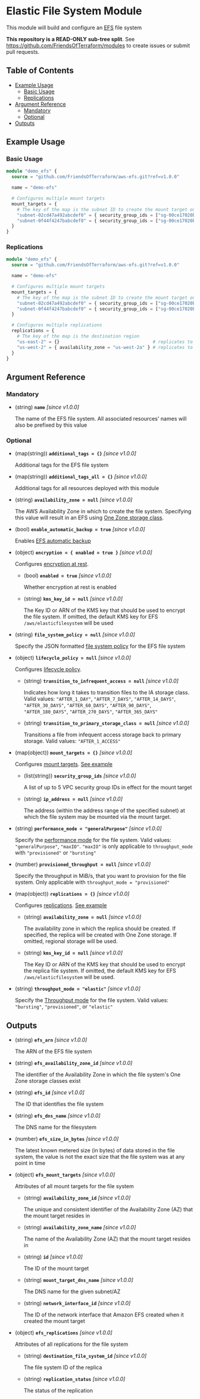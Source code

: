# Elastic File System Module

This module will build and configure an [EFS](https://aws.amazon.com/efs/) file system

**This repository is a READ-ONLY sub-tree split**. See https://github.com/FriendsOfTerraform/modules to create issues or submit pull requests.

## Table of Contents

- [Example Usage](#example-usage)
    - [Basic Usage](#basic-usage)
    - [Replications](#replications)
- [Argument Reference](#argument-reference)
    - [Mandatory](#mandatory)
    - [Optional](#optional)
- [Outputs](#outputs)

## Example Usage

### Basic Usage

```terraform
module "demo_efs" {
  source = "github.com/FriendsOfTerraform/aws-efs.git?ref=v1.0.0"

  name = "demo-efs"

  # Configures multiple mount targets
  mount_targets = {
    # The key of the map is the subnet ID to create the mount target on
    "subnet-02cd47a492abcdef0" = { security_group_ids = ["sg-00ce17020babcdef0"] } # us-east-1a
    "subnet-0f44f4247babcdef0" = { security_group_ids = ["sg-00ce17020babcdef0"] } # us-east-1b
  }
}
```

### Replications

```terraform
module "demo_efs" {
  source = "github.com/FriendsOfTerraform/aws-efs.git?ref=v1.0.0"

  name = "demo-efs"

  # Configures multiple mount targets
  mount_targets = {
    # The key of the map is the subnet ID to create the mount target on
    "subnet-02cd47a492abcdef0" = { security_group_ids = ["sg-00ce17020babcdef0"] } # us-east-1a
    "subnet-0f44f4247babcdef0" = { security_group_ids = ["sg-00ce17020babcdef0"] } # us-east-1b
  }

  # Configures multiple replications
  replications = {
    # The key of the map is the destination region
    "us-east-2" = {}                                   # replicates to us-east-2
    "us-west-2" = { availability_zone = "us-west-2a" } # replicates to us-west-2 in one zone storage
  }
}
```

## Argument Reference

### Mandatory

- (string) **`name`** _[since v1.0.0]_

    The name of the EFS file system. All associated resources' names will also be prefixed by this value

### Optional

- (map(string)) **`additional_tags = {}`** _[since v1.0.0]_

    Additional tags for the EFS file system

- (map(string)) **`additional_tags_all = {}`** _[since v1.0.0]_

    Additional tags for all resources deployed with this module

- (string) **`availability_zone = null`** _[since v1.0.0]_

    The AWS Availability Zone in which to create the file system. Specifying this value will result in an EFS using [One Zone storage class][efs-one-zone-storage-class].

- (bool) **`enable_automatic_backup = true`** _[since v1.0.0]_

    Enables [EFS automatic backup][efs-automatic-backup]

- (object) **`encryption = { enabled = true }`** _[since v1.0.0]_

    Configures [encryption at rest][efs-encryption-at-rest].

    - (bool) **`enabled = true`** _[since v1.0.0]_

        Whether encryption at rest is enabled

    - (string) **`kms_key_id = null`** _[since v1.0.0]_

        The Key ID or ARN of the KMS key that should be used to encrypt the file system. If omitted, the default KMS key for EFS `/aws/elasticfilesystem` will be used

- (string) **`file_system_policy = null`** _[since v1.0.0]_

    Specify the JSON formatted [file system policy][efs-policy] for the EFS file system

- (object) **`lifecycle_policy = null`** _[since v1.0.0]_

    Configures [lifecycle policy][efs-lifecycle-policy].

    - (string) **`transition_to_infrequent_access = null`** _[since v1.0.0]_

         Indicates how long it takes to transition files to the IA storage class. Valid values: `"AFTER_1_DAY"`, `"AFTER_7_DAYS"`, `"AFTER_14_DAYS"`, `"AFTER_30_DAYS"`, `"AFTER_60_DAYS"`, `"AFTER_90_DAYS"`, `"AFTER_180_DAYS"`, `"AFTER_270_DAYS"`, `"AFTER_365_DAYS"`

    - (string) **`transition_to_primary_storage_class = null`** _[since v1.0.0]_

        Transitions a file from infequent access storage back to primary storage. Valid values: `"AFTER_1_ACCESS"`

- (map(object)) **`mount_targets = {}`** _[since v1.0.0]_

    Configures [mount targets][efs-mount-target]. [See example](#basic-usage)

    - (list(string)) **`security_group_ids`** _[since v1.0.0]_

        A list of up to 5 VPC security group IDs in effect for the mount target

    - (string) **`ip_address = null`** _[since v1.0.0]_

        The address (within the address range of the specified subnet) at which the file system may be mounted via the mount target.

- (string) **`performance_mode = "generalPurpose"`** _[since v1.0.0]_

    Specify the [performance mode][efs-performance-mode] for the file system. Valid values: `"generalPurpose"`, `"maxIO"`. `"maxIO"` is only applicable to `throughput_mode` with `"provisioned"` or `"bursting"`

- (number) **`provisioned_throughput = null`** _[since v1.0.0]_

    Specify the throughput in MiB/s, that you want to provision for the file system. Only applicable with `throughput_mode = "provisioned"`

- (map(object)) **`replications = {}`** _[since v1.0.0]_

    Configures [replications][efs-replication]. [See example](#replications)

    - (string) **`availability_zone = null`** _[since v1.0.0]_

        The availability zone in which the replica should be created. If specified, the replica will be created with One Zone storage. If omitted, regional storage will be used.

    - (string) **`kms_key_id = null`** _[since v1.0.0]_

        The Key ID or ARN of the KMS key that should be used to encrypt the replica file system. If omitted, the default KMS key for EFS `/aws/elasticfilesystem` will be used.

- (string) **`throughput_mode = "elastic"`** _[since v1.0.0]_

    Specify the [Throughput mode][efs-throughput-mode] for the file system. Valid values: `"bursting"`, `"provisioned"`, or `"elastic"`

## Outputs

- (string) **`efs_arn`** _[since v1.0.0]_

    The ARN of the EFS file system

- (string) **`efs_availability_zone_id`** _[since v1.0.0]_

    The identifier of the Availability Zone in which the file system's One Zone storage classes exist

- (string) **`efs_id`** _[since v1.0.0]_

    The ID that identifies the file system

- (string) **`efs_dns_name`** _[since v1.0.0]_

    The DNS name for the filesystem

- (number) **`efs_size_in_bytes`** _[since v1.0.0]_

    The latest known metered size (in bytes) of data stored in the file system, the value is not the exact size that the file system was at any point in time

- (object) **`efs_mount_targets`** _[since v1.0.0]_

    Attributes of all mount targets for the file system

    - (string) **`availability_zone_id`** _[since v1.0.0]_

        The unique and consistent identifier of the Availability Zone (AZ) that the mount target resides in

    - (string) **`availability_zone_name`** _[since v1.0.0]_

        The name of the Availability Zone (AZ) that the mount target resides in

    - (string) **`id`** _[since v1.0.0]_

        The ID of the mount target

    - (string) **`mount_target_dns_name`** _[since v1.0.0]_

        The DNS name for the given subnet/AZ

    - (string) **`network_interface_id`** _[since v1.0.0]_

        The ID of the network interface that Amazon EFS created when it created the mount target

- (object) **`efs_replications`** _[since v1.0.0]_

    Attributes of all replications for the file system

    - (string) **`destination_file_system_id`** _[since v1.0.0]_

        The file system ID of the replica

    - (string) **`replication_status`** _[since v1.0.0]_

        The status of the replication

[efs-automatic-backup]:https://docs.aws.amazon.com/efs/latest/ug/awsbackup.html#automatic-backups
[efs-encryption-at-rest]:https://docs.aws.amazon.com/efs/latest/ug/encryption-at-rest.html
[efs-lifecycle-policy]:https://docs.aws.amazon.com/efs/latest/ug/lifecycle-management-efs.html
[efs-mount-target]:https://docs.aws.amazon.com/efs/latest/ug/manage-fs-access.html
[efs-one-zone-storage-class]:https://docs.aws.amazon.com/efs/latest/ug/availability-durability.html
[efs-performance-mode]:https://docs.aws.amazon.com/efs/latest/ug/performance.html#performancemodes
[efs-policy]:https://docs.aws.amazon.com/efs/latest/ug/security_iam_resource-based-policy-examples.html
[efs-replication]:https://docs.aws.amazon.com/efs/latest/ug/efs-replication.html
[efs-throughput-mode]:https://docs.aws.amazon.com/efs/latest/ug/performance.html#throughput-modes

